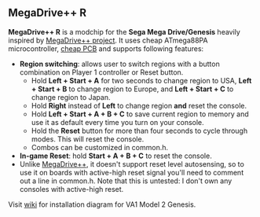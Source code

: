 ## MegaDrive++ R

**MegaDrive++ R** is a modchip for the **Sega Mega Drive/Genesis** heavily inspired by [MegaDrive++ project](https://github.com/SukkoPera/MegaDrivePlusPlus/).
It uses cheap ATmega88PA microcontroller, [cheap PCB](https://oshpark.com/shared_projects/NskgzQ7B) and supports following features:
- **Region switching**: allows user to switch regions with a button combination on Player 1 controller or Reset button.
  - Hold **Left + Start + A** for two seconds to change region to USA, **Left + Start + B** to change region to Europe, and **Left + Start + C** to change region to Japan.
  - Hold **Right** instead of **Left** to change region **and** reset the console.
  - Hold **Left + Start + A + B + C** to save current region to memory and use it as default every time you turn on your console.
  - Hold the **Reset** button for more than four seconds to cycle through modes. This will reset the console.
  - Combos can be customized in common.h.
- **In-game Reset**: hold **Start + A + B + C** to reset the console.
- Unlike [MegaDrive++](https://github.com/SukkoPera/MegaDrivePlusPlus/), it doesn't support reset level autosensing, so to use it on boards with active-high reset signal you'll need to comment out a line in common.h. Note that this is untested: I don't own any consoles with active-high reset.

Visit [wiki](https://github.com/pcm720/mdpp-r) for installation diagram for VA1 Model 2 Genesis.